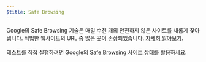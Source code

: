 ```yaml
---
$title: Safe Browsing
---
```


Google의 Safe Browsing 기술은 매일 수천 개의 안전하지 않은 사이트를 새롭게 찾아냅니다. 적법한 웹사이트의 URL 중 많은 곳이 손상되었습니다. [자세히 알아보기](https://transparencyreport.google.com/safe-browsing/overview?hl=en). <br><br> 테스트를 직접 실행하려면 Google의 [Safe Browsing 사이트 상태](https://transparencyreport.google.com/safe-browsing/search)를 활용하세요.
